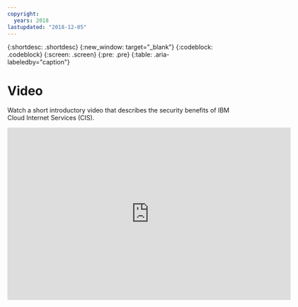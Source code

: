 ```yaml
---
copyright:
  years: 2018
lastupdated: "2018-12-05"
---
```


{:shortdesc: .shortdesc}
{:new_window: target="_blank"}
{:codeblock: .codeblock} {:screen: .screen} {:pre: .pre} {:table: .aria-labeledby="caption"}

# Video 

Watch a short introductory video that describes the security benefits of IBM Cloud Internet Services (CIS).


<iframe class="embed-responsive-item" id="youtubeplayer" type="text/html" title="cis_ddos_attacks" width="640" height="390" src="https://www.youtube.com/embed/TJqkBVogMvk" frameborder="0" webkitallowfullscreen mozallowfullscreen allowfullscreen> </iframe>

